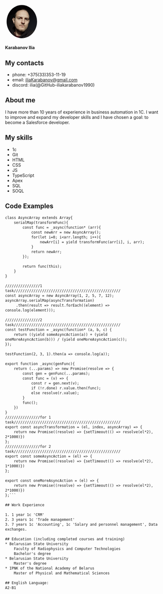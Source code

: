 <img src="/files/MyPhoto.JPG" alt="my photo" style="width: 100px; height: auto; border-radius: 50%;padding: 5px">

**Karabanov Ilia**

## My contacts

* phone:    +375(33)353-11-19
* email:    iliaKarabanov@gmail.com
* discord:  ilia(@GitHub-iliakarabanov1990)

## About me

I have more than 10 years of experience in business automation in 1C. I want to improve and expand my developer skills and I have chosen a goal: to become a Salesforce developer.  

## My skills

* 1c
* Git
* HTML
* CSS
* JS
* TypeScript
* Apex
* SQL
* SOQL

## Code Examples
```//Java Script example
class AsyncArray extends Array{ 
    serialMap(transformFunc){
        const func = _async(function* (arr){
            const newArr = new AsyncArray();
            for(let i=0; i<arr.length; i++){
                newArr[i] = yield transformFunc(arr[i], i, arr);
            }
            return newArr;
        });
            
        return func(this);         
    }
}

////////////////1 task/////////////////////////////////////////////////
const asyncArray = new AsyncArray(1, 2, 5, 7, 12);
asyncArray.serialMap(asyncTransformation)
     .then(result => result.forEach((element) => console.log(element)));

////////////////2 task/////////////////////////////////////////////////
const testFunction = _async(function* (a, b, c) {
    return ((yield someAsyncAction(a)) + (yield oneMoreAsyncAction(b))) / (yield oneMoreAsyncAction(c));
});

testFunction(2, 3, 1).then(a => console.log(a));

export function _async(genFunc){  
    return (...params) => new Promise(resolve => {
        const gen = genFunc(...params);
        const func = (v) => {
            const r = gen.next(v);
            if (!r.done) r.value.then(func);
            else resolve(r.value);
        }
        func();
    })
}
////////////////for 1 task/////////////////////////////////////////////////
export const asyncTransformation = (el, index, asyncArray) => {
    return new Promise((resolve) => {setTimeout(() => resolve(el*2), 2*1000)})
};
////////////////for 2 task/////////////////////////////////////////////////
export const someAsyncAction = (el) => {
    return new Promise((resolve) => {setTimeout(() => resolve(el*2), 1*1000)})
};

export const oneMoreAsyncAction = (el) => {
    return new Promise((resolve) => {setTimeout(() => resolve(el*2), 2*1000)})
};```

## Work Experience

1. 1 year 1c 'CRM'
2. 3 years 1c 'Trade management' 
3. 7 years 1c 'Accounting', 1c 'Salary and personnel management', Data exchanges.

## Education (including completed courses and training)
* Belarusian State University
    Faculty of Radiophysics and Computer Technologies
    Bachelor's degree
* Belarusian State University
    Master's degree
* IPNK of the National Academy of Belarus
    Master of Physical and Mathematical Sciences    

## English Language: 
A2-B1


